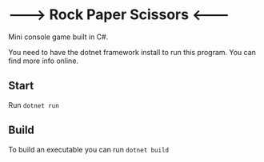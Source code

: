 # ---> Rock Paper Scissors <---

Mini console game built in C#.

You need to have the dotnet framework install to run this program. You can find more info online.

## Start

Run `dotnet run`

## Build

To build an executable you can run `dotnet build`
